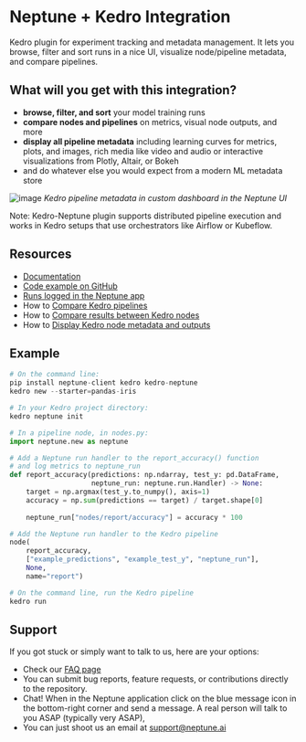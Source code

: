 # Neptune + Kedro Integration

Kedro plugin for experiment tracking and metadata management. It lets you browse, filter and sort runs in a nice UI, visualize node/pipeline metadata, and compare pipelines.

## What will you get with this integration?

* **browse, filter, and sort** your model training runs
* **compare nodes and pipelines** on metrics, visual node outputs, and more
* **display all pipeline metadata** including learning curves for metrics, plots, and images, rich media like video and audio or interactive visualizations from Plotly, Altair, or Bokeh
* and do whatever else you would expect from a modern ML metadata store

![image](https://user-images.githubusercontent.com/97611089/160640893-9b95aac1-095e-4869-88a1-99f2cba5a59f.png)
*Kedro pipeline metadata in custom dashboard in the Neptune UI* 

Note: Kedro-Neptune plugin supports distributed pipeline execution and works in Kedro setups that use orchestrators like Airflow or Kubeflow.

## Resources

* [Documentation](https://docs.neptune.ai/integrations-and-supported-tools/automation-pipelines/kedro)
* [Code example on GitHub](https://github.com/neptune-ai/examples/blob/main/integrations-and-supported-tools/kedro/scripts/kedro_neptune_quickstart)
* [Runs logged in the Neptune app](https://app.neptune.ai/o/common/org/kedro-integration/e/KED-632/dashboard/Basic-pipeline-metadata-42874940-da74-4cdc-94a4-315a7cdfbfa8)
* How to [Compare Kedro pipelines](https://docs.neptune.ai/integrations-and-supported-tools/automation-pipelines/kedro/compare-kedro-pipelines)
* How to [Compare results between Kedro nodes](https://docs.neptune.ai/integrations-and-supported-tools/automation-pipelines/kedro/compare-results-between-kedro-nodes)
* How to [Display Kedro node metadata and outputs](https://docs.neptune.ai/integrations-and-supported-tools/automation-pipelines/kedro/display-kedro-node-metadata-and-outputs)

## Example

```python
# On the command line:
pip install neptune-client kedro kedro-neptune
kedro new --starter=pandas-iris

# In your Kedro project directory:
kedro neptune init
```
```python
# In a pipeline node, in nodes.py:
import neptune.new as neptune

# Add a Neptune run handler to the report_accuracy() function
# and log metrics to neptune_run
def report_accuracy(predictions: np.ndarray, test_y: pd.DataFrame, 
                    neptune_run: neptune.run.Handler) -> None:
    target = np.argmax(test_y.to_numpy(), axis=1)
    accuracy = np.sum(predictions == target) / target.shape[0]
    
    neptune_run["nodes/report/accuracy"] = accuracy * 100

# Add the Neptune run handler to the Kedro pipeline
node(
    report_accuracy,
    ["example_predictions", "example_test_y", "neptune_run"],
    None,
    name="report")
```
```python
# On the command line, run the Kedro pipeline
kedro run
```



## Support

If you got stuck or simply want to talk to us, here are your options:

* Check our [FAQ page](https://docs.neptune.ai/getting-started/getting-help#frequently-asked-questions)
* You can submit bug reports, feature requests, or contributions directly to the repository.
* Chat! When in the Neptune application click on the blue message icon in the bottom-right corner and send a message. A real person will talk to you ASAP (typically very ASAP),
* You can just shoot us an email at support@neptune.ai
